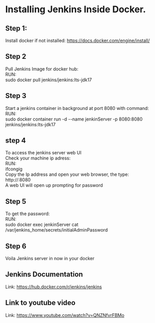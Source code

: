 # Installing Jenkins Inside Docker.
## Step 1:
Install docker if not installed: https://docs.docker.com/engine/install/
## Step 2
Pull Jenkins Image for docker hub: <br>
RUN:<br>
sudo docker pull jenkins/jenkins:lts-jdk17
## Step 3
Start a jenkins container in background at port 8080 with command:<br>
RUN: <br>
sudo docker container run -d --name jenkinServer -p 8080:8080 jenkins/jenkins:lts-jdk17
## step 4
To access the jenkins server web UI
<br>
Check your machine ip adress: <br>
RUN: <br>
ifcongig
<br>
Copy the Ip address and open your web browser, the type: <br>
http://<ip>:8080 <br>
A web UI will open up prompting for password
## Step 5
To get the password: <br>
RUN: <br>
sudo docker exec jenkinServer cat /var/jenkins_home/secrets/initialAdminPassword
## Step 6
Voila Jenkins server in now in your docker
## Jenkins Documentation
Link: https://hub.docker.com/r/jenkins/jenkins
## Link to youtube video
Link: https://www.youtube.com/watch?v=QNZNfvrFBMo
